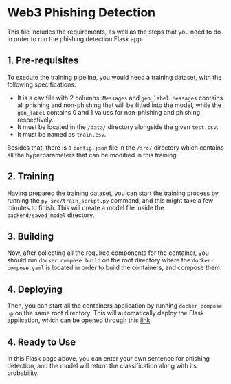 # Web3 Phishing Detection

This file includes the requirements, as well as the steps that you need to do in order to run the phishing detection Flask app.

## 1. Pre-requisites 

To execute the training pipeline, you would need a training dataset, with the following specifications:
- It is a csv file with 2 columns: `Messages` and `gen_label`. `Messages` contains all phishing and non-phishing that will be fitted into the model, while the `gen_label` contains 0 and 1 values for non-phishing and phishing respectively. 
- It must be located in the `/data/` directory alongside the given `test.csv`.
- It must be named as `train.csv`.

Besides that, there is a `config.json` file in the `/src/` directory which contains all the hyperparameters that can be modified in this training. 

## 2. Training

Having prepared the training dataset, you can start the training process by running the `py src/train_script.py` command, and this might take a few minutes to finish. This will create a model file inside the `backend/saved_model` directory.

## 3. Building

Now, after collecting all the required components for the container, you should run `docker compose build` on the root directory where the `docker-compose.yaml` is located in order to build the containers, and compose them.


## 4. Deploying

Then, you can start all the containers application by running `docker compose up` on the same root directory. This will automatically deploy the Flask application, which can be opened through this [link](http://127.0.0.1:5000/).


## 4. Ready to Use

In this Flask page above, you can enter your own sentence for phishing detection, and the model will return the classification along with its probability.